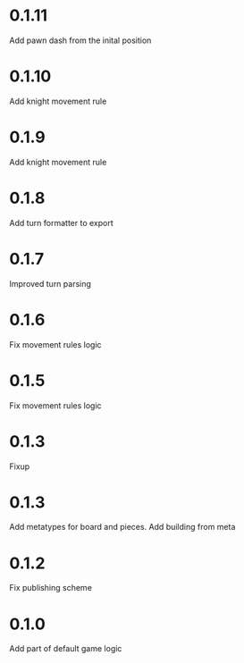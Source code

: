 # 0.1.11

Add pawn dash from the inital position

# 0.1.10

Add knight movement rule

# 0.1.9

Add knight movement rule

# 0.1.8

Add turn formatter to export

# 0.1.7

Improved turn parsing

# 0.1.6

Fix movement rules logic

# 0.1.5

Fix movement rules logic

# 0.1.3

Fixup

# 0.1.3

Add metatypes for board and pieces.
Add building from meta

# 0.1.2

Fix publishing scheme

# 0.1.0

Add part of default game logic
